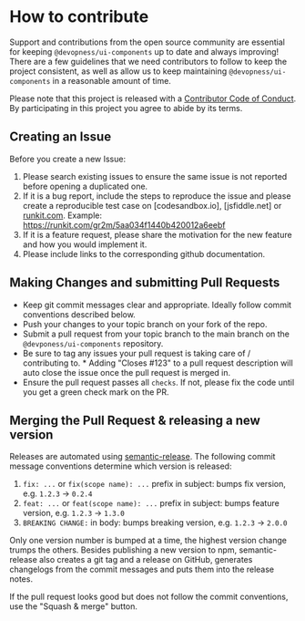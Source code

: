 # How to contribute

Support and contributions from the open source community are essential for keeping
`@devopness/ui-components` up to date and always improving! There are a few guidelines that we need
contributors to follow to keep the project consistent, as well as allow us to keep
maintaining `@devopness/ui-components` in a reasonable amount of time.

Please note that this project is released with a [Contributor Code of Conduct][coc].
By participating in this project you agree to abide by its terms.

[coc]: ./CODE_OF_CONDUCT.md

## Creating an Issue

Before you create a new Issue:

1. Please search existing issues to ensure the same issue is not reported before opening a duplicated one.
2. If it is a bug report, include the steps to reproduce the issue and please create a reproducible test case on [codesandbox.io], [jsfiddle.net] or [runkit.com](https://runkit.com/). Example: https://runkit.com/gr2m/5aa034f1440b420012a6eebf
3. If it is a feature request, please share the motivation for the new feature and how you would implement it.
4. Please include links to the corresponding github documentation.

## Making Changes and submitting Pull Requests

- Keep git commit messages clear and appropriate. Ideally follow commit conventions described below.
- Push your changes to your topic branch on your fork of the repo.
- Submit a pull request from your topic branch to the main branch on the `@devponess/ui-components` repository.
- Be sure to tag any issues your pull request is taking care of / contributing to. \* Adding "Closes #123" to a pull request description will auto close the issue once the pull request is merged in.
- Ensure the pull request passes all `checks`. If not, please fix the code until you get a green check mark on the PR.

## Merging the Pull Request & releasing a new version

Releases are automated using [semantic-release](https://github.com/semantic-release/semantic-release).
The following commit message conventions determine which version is released:

1. `fix: ...` or `fix(scope name): ...` prefix in subject: bumps fix version, e.g. `1.2.3` → `0.2.4`
2. `feat: ...` or `feat(scope name): ...` prefix in subject: bumps feature version, e.g. `1.2.3` → `1.3.0`
3. `BREAKING CHANGE:` in body: bumps breaking version, e.g. `1.2.3` → `2.0.0`

Only one version number is bumped at a time, the highest version change trumps the others.
Besides publishing a new version to npm, semantic-release also creates a git tag and a release on GitHub, generates changelogs from the commit messages and puts them into the release notes.

If the pull request looks good but does not follow the commit conventions, use the "Squash & merge" button.
